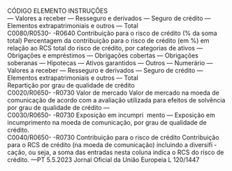  
CÓDIGO  ELEMENTO  INSTRUÇÕES  
— Valores a receber 
— Resseguro e derivados 
— Seguro de crédito 
— Elementos extrapatrimoniais e outros 
— Total  
C0080/R0530- 
-R0640  Contribuição para o risco 
de crédito (% da soma 
total)  Percentagem da contribuição para o risco de crédito (em %) em relação ao RCS total do 
risco de crédito, por categorias de ativos 
— Obrigações e empréstimos 
— Obrigações cobertas 
— Obrigações soberanas 
— Hipotecas 
— Ativos garantidos 
— Outros 
— Numerário 
— Valores a receber 
— Resseguro e derivados 
— Seguro de crédito 
— Elementos extrapatrimoniais e outros 
— Total  
Repartição por grau de qualidade de crédito  
C0020/R0650- 
-R0730  Valor de mercado  Valor de mercado na moeda de comunicação de acordo com a avaliação utilizada para 
efeitos de solvência por grau de qualidade de crédito 
—  
C0030/R0650- 
-R0730  Exposição em incumpri ­
mento  — Exposição em incumprimento na moeda de comunicação, por grau de qualidade de 
crédito.  
C0040/R0650- 
-R0730  Contribuição para o risco 
de crédito  Contribuição para o RCS de crédito (na moeda de comunicação) incluindo a diversifi ­
cação, ou seja, a soma das entradas nesta coluna indica o RCS do risco de crédito. 
—PT  5.5.2023 Jornal Oficial da União Europeia L 120/1447